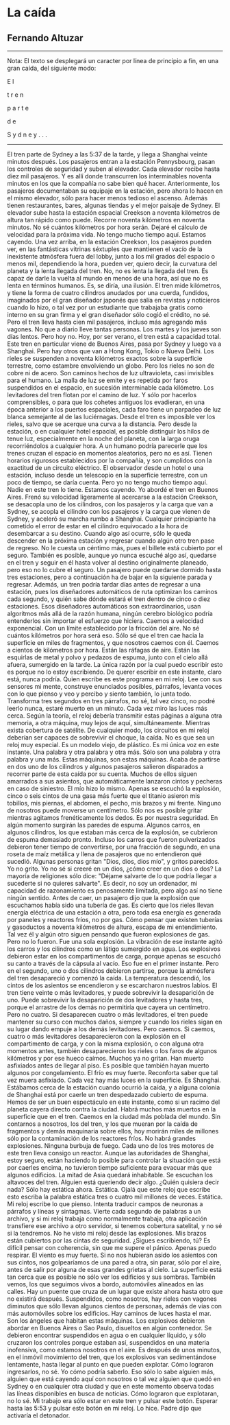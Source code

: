 
# La caída
## Fernando Altuzar

***

Nota: El texto se desplegará un caracter por línea de principio a fin, en una gran caída, del siguiente modo:

E
l

t
r
e
n
 
p
a
r
t
e
 
d
e
 
S
y
d
n
e
y
.
.
.

***


El tren parte de Sydney a las 5:37 de la tarde, y llega a Shanghai veinte minutos después. Los pasajeros entran a la estación Pennysbourg, pasan los controles de seguridad y suben al elevador. Cada elevador recibe hasta diez mil pasajeros. Y es allí donde transcurren los interminables noventa minutos en los que la compañía no sabe bien qué hacer. Anteriormente, los pasajeros documentaban su equipaje en la estación, pero ahora lo hacen en el mismo elevador, sólo para hacer menos tedioso el ascenso. Además tienen restaurantes, bares, algunas tiendas y el mejor paisaje de Sydney. 
El elevador sube hasta la estación espacial Creekson a noventa kilómetros de altura tan rápido como puede. Recorre noventa kilómetros en noventa minutos. No sé cuántos kilómetros por hora serán. Dejaré el cálculo de velocidad para la próxima vida.
No tengo mucho tiempo aquí. Estamos cayendo.
Una vez arriba, en la estación Creekson, los pasajeros pueden ver, en las fantásticas vitrinas séxtuples que mantienen el vacío de la inexistente atmósfera fuera del lobby, junto a los mil grados del espacio o menos mil, dependiendo la hora, pueden ver, quiero decir, la curvatura del planeta y la lenta llegada del tren. No, no es lenta la llegada del tren. Es capaz de darle la vuelta al mundo en menos de una hora, así que no es lenta en términos humanos. Es, se diría, una ilusión. El tren mide kilómetros, y tiene la forma de cuatro cilindros anudados por una cuerda, fundidos, imaginados por el gran diseñador japonés que salía en revistas y noticieros cuando lo hizo, o tal vez por un estudiante que trabajaba gratis como interno en su gran firma y el gran diseñador sólo cogió el crédito, no sé. Pero el tren lleva hasta cien mil pasajeros, incluso más agregando más vagones. No que a diario lleve tantas personas. Los martes y los jueves son días lentos. Pero hoy no. Hoy, por ser verano, el tren está a capacidad total.
Este tren en particular viene de Buenos Aires, pasa por Sydney y luego va a Shanghai. Pero hay otros que van a Hong Kong, Tokio o Nueva Delhi. 
Los rieles se suspenden a noventa kilómetros exactos sobre la superficie terrestre, como estambre envolviendo un globo. Pero los rieles no son de cobre ni de acero. Son caminos hechos de luz ultravioleta, casi invisibles para el humano. La malla de luz se emite y es repetida por faros suspendidos en el espacio, en sucesión interminable cada kilómetro. Los levitadores del tren flotan por el camino de luz. Y sólo por hacerlos comprensibles, o para que los cohetes antiguos los evadieran, en una época anterior a los puertos espaciales, cada faro tiene un parpadeo de luz blanca semejante al de las luciérnagas. 
Desde el tren es imposible ver los rieles, salvo que se acerque una curva a la distancia. Pero desde la estación, o en cualquier hotel espacial, es posible distinguir los hilos de tenue luz, especialmente en la noche del planeta, con la larga oruga recorriéndolos a cualquier hora. A un humano podría parecerle que los trenes cruzan el espacio en momentos aleatorios, pero no es así. Tienen horarios rigurosos establecidos por la compañía, y son cumplidos con la exactitud de un circuito eléctrico. El observador desde un hotel o una estación, incluso desde un telescopio en la superficie terrestre, con un poco de tiempo, se daría cuenta.
Pero yo no tengo mucho tiempo aquí. Nadie en este tren lo tiene. Estamos cayendo.
Yo abordé el tren en Buenos Aires. Frenó su velocidad ligeramente al acercarse a la estación Creekson, se desacopla uno de los cilindros, con los pasajeros y la carga que van a Sydney, se acopla el cilindro con los pasajeros y la carga que vienen de Sydney, y aceleró su marcha rumbo a Shanghai. 
Cualquier principiante ha cometido el error de estar en el cilindro equivocado a la hora de desembarcar a su destino. Cuando algo así ocurre, sólo le queda descender en la próxima estación y regresar cuando algún otro tren pase de regreso. No le cuesta un céntimo más, pues el billete está cubierto por el seguro. También es posible, aunque yo nunca escuché algo así, quedarse en el tren y seguir en él hasta volver al destino originalmente planeado, pero eso no lo cubre el seguro. Un pasajero puede quedarse dormido hasta tres estaciones, pero a continuación ha de bajar en la siguiente parada y regresar. Además, un tren podría tardar días antes de regresar a una estación, pues los diseñadores automáticos de ruta optimizan los caminos cada segundo, y quién sabe dónde estará el tren dentro de cinco o diez estaciones. Esos diseñadores automáticos son extraordinarios, usan algoritmos más allá de la razón humana, ningún cerebro biológico podría entenderlos sin importar el esfuerzo que hiciera.
Caemos a velocidad exponencial. Con un límite establecido por la fricción del aire. No sé cuántos kilómetros por hora será eso. Sólo sé que el tren cae hacia la superficie en miles de fragmentos, y que nosotros caemos con él.
Caemos a cientos de kilómetros por hora. Están las ráfagas de aire. Están las esquirlas de metal y polvo y pedazos de espuma, junto con el cielo allá afuera, sumergido en la tarde. La única razón por la cual puedo escribir esto es porque no lo estoy escribiendo. De querer escribir en este instante, claro está, nunca podría. Quien escribe es este programa en mi reloj. Lee con sus sensores mi mente, construye enunciados posibles, párrafos, levanta voces con lo que pienso y veo y percibo y siento también, lo junta todo. Transforma tres segundos en tres párrafos, no sé, tal vez cinco, no podré leerlo nunca, estaré muerto en un minuto. Cada vez miro las luces más cerca. 
Según la teoría, el reloj debería transmitir estas páginas a alguna otra memoria, a otra máquina, muy lejos de aquí, simultáneamente. Mientras exista cobertura de satélite. De cualquier modo, los circuitos en mi reloj deberían ser capaces de sobrevivir el choque, la caída. No es que sea un reloj muy especial. Es un modelo viejo, de plástico. Es mi única voz en este instante.
Una palabra y otra palabra y otra más. Sólo son una palabra y otra palabra y una más. 
Estas máquinas, son estas máquinas. 
Acaba de partirse en dos uno de los cilindros y algunos pasajeros salieron disparados a recorrer parte de esta caída por su cuenta. Muchos de ellos siguen amarrados a sus asientos, que automáticamente lanzaron cintos y pecheras en caso de siniestro. El mío hizo lo mismo. Apenas se escuchó la explosión, cinco o seis cintos de una gasa más fuerte que el titanio asieron mis tobillos, mis piernas, el abdomen, el pecho, mis brazos y mi frente. Ninguno de nosotros puede moverse un centímetro. Sólo nos es posible gritar mientras agitamos frenéticamente los dedos. Es por nuestra seguridad. 
En algún momento surgirán las paredes de espuma. Algunos carros, en algunos cilindros, los que estaban más cerca de la explosión, se cubrieron de espuma demasiado pronto. Incluso los carros que fueron pulverizados debieron tener tiempo de convertirse, por una fracción de segundo, en una roseta de maíz metálica y llena de pasajeros que no entendieron qué sucedió.
Algunas personas gritan "Dios, dios, dios mío", y gritos parecidos. Yo no grito. Yo no sé si creeré en un dios, ¿cómo creer en un dios o dos? La mayoría de religiones sólo dice: "Déjame salvarte de lo que podría llegar a sucederte si no quieres salvarte". Es decir, no soy un ordenador, mi capacidad de razonamiento es penosamente limitada, pero algo así no tiene ningún sentido.
Antes de caer, un pasajero dijo que la explosión que escuchamos había sido una tubería de gas. Es cierto que los rieles llevan energía eléctrica de una estación a otra, pero toda esa energía es generada por paneles y reactores fríos, no por gas. Cómo pensar que existen tuberías y gasoductos a noventa kilómetros de altura, escapa de mi entendimiento.
Tal vez él y algún otro siguen pensando que fueron explosiones de gas. Pero no lo fueron. 
Fue una sola explosión. La vibración de ese instante agitó los carros y los cilindros como un látigo sumergido en agua. Los explosivos debieron estar en los compartimentos de carga, porque apenas se escuchó su canto a través de la cápsula al vacío. Eso fue en el primer instante. Pero en el segundo, uno o dos cilindros debieron partirse, porque la atmósfera del tren desapareció y comenzó la caída. La temperatura descendió, los cintos de los asientos se encendieron y se escarcharon nuestros labios.
El tren tiene veinte o más levitadores, y puede sobrevivir la desaparición de uno. Puede sobrevivir la desaparición de dos levitadores y hasta tres, porque el arrastre de los demás no permitiría que cayera un centímetro. Pero no cuatro. Si desaparecen cuatro o más levitadores, el tren puede mantener su curso con muchos daños, siempre y cuando los rieles sigan en su lugar dando empuje a los demás levitadores. Pero caemos. Si caemos, cuatro o más levitadores desaparecieron con la explosión en el compartimento de carga, y con la misma explosión, o con alguna otra momentos antes, también desaparecieron los rieles o los faros de algunos kilómetros y por ese hueco caímos. 
Muchos ya no gritan. Han muerto asfixiados antes de llegar al piso. Es posible que también hayan muerto algunos por congelamiento. El frío es muy fuerte. Reconforta saber que tal vez muera asfixiado.
Cada vez hay más luces en la superficie. Es Shanghai. Estábamos cerca de la estación cuando ocurrió la caída, y a alguna colonia de Shanghai está por caerle un tren despedazado cubierto de espuma. Hemos de ser un buen espectáculo en este instante, como si un racimo del planeta cayera directo contra la ciudad. Habrá muchos más muertos en la superficie que en el tren. 
Caemos en la ciudad más poblada del mundo. Sin contarnos a nosotros, los del tren, y los que mueran por la caída de fragmentos y demás maquinaria sobre ellos, hoy morirán miles de millones sólo por la contaminación de los reactores fríos. No habrá grandes explosiones. Ninguna burbuja de fuego. Cada uno de los tres motores de este tren lleva consigo un reactor. Aunque las autoridades de Shanghai, estoy seguro, están haciendo lo posible para controlar la situación que está por caerles encima, no tuvieron tiempo suficiente para evacuar más que algunos edificios. La mitad de Asia quedará inhabitable. 
Se escuchan los altavoces del tren. Alguien está queriendo decir algo. ¿Quién quisiera decir nada? 
Sólo hay estática ahora. Estática. Ojalá que este reloj que escribe esto escriba la palabra estática tres o cuatro mil millones de veces. Estática.
Mi reloj escribe lo que pienso. Intenta traducir campos de neuronas a párrafos y líneas y sintagmas. Vierte cada segundo de palabras a un archivo, y si mi reloj trabaja como normalmente trabaja, otra aplicación transfiere ese archivo a otro servidor, si tenemos cobertura satelital, y no sé si la tendremos. No he visto mi reloj desde las explosiones. Mis brazos están cubiertos por las cintas de seguridad. ¿Sigues escribiendo, tú? Es difícil pensar con coherencia, sin que me supere el pánico. Apenas puedo respirar. 
El viento es muy fuerte. Si no nos hubieran asido los asientos con sus cintos, nos golpearíamos de una pared a otra, sin parar, sólo por el aire, antes de salir por alguna de esas grandes grietas al cielo.
La superficie está tan cerca que es posible no sólo ver los edificios y sus sombras. También vemos, los que seguimos vivos a bordo, automóviles alineados en las calles. Hay un puente que cruza de un lugar que existe ahora hasta otro que no existirá después. Suspendidos, como nosotros, hay rieles con vagones diminutos que sólo llevan algunos cientos de personas, además de vías con más automóviles sobre los edificios. Hay caminos de luces hasta el mar. 
Son los ángeles que habitan estas máquinas. 
Los explosivos debieron abordar en Buenos Aires o Sao Paulo, disueltos en algún contenedor. Se debieron encontrar suspendidos en agua o en cualquier líquido, y sólo cruzaron los controles porque estaban así, suspendidos en una materia inofensiva, como estamos nosotros en el aire. Es después de unos minutos, en el inmóvil movimiento del tren, que los explosivos van sedimentándose lentamente, hasta llegar al punto en que pueden explotar. Cómo lograron ingresarlos, no sé. Yo cómo podría saberlo. Eso sólo lo sabe alguien más, alguien que está cayendo aquí con nosotros o tal vez alguien que quedó en Sydney o en cualquier otra ciudad y que en este momento observa todas las líneas disponibles en busca de noticias. 
Cómo lograron que explotaran, no lo sé.
Mi trabajo era sólo estar en este tren y pulsar este botón. Esperar hasta las 5:53 y pulsar este botón en mi reloj. Lo hice. Padre dijo que activaría el detonador.
